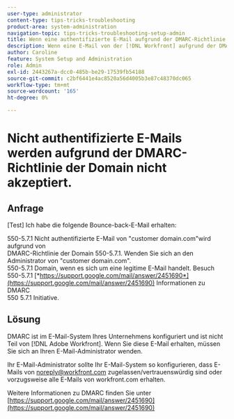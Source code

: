 ```yaml
---
user-type: administrator
content-type: tips-tricks-troubleshooting
product-area: system-administration
navigation-topic: tips-tricks-troubleshooting-setup-admin
title: Wenn eine authentifizierte E-Mail aufgrund der DMARC-Richtlinie der Domäne nicht akzeptiert wird
description: Wenn eine E-Mail von der [!DNL Workfront] aufgrund der DMARC-Richtlinie der Domain nicht akzeptiert wird, kann Ihr E-Mail-Administrator das Problem beheben, indem er Ihr E-Mail-System so konfiguriert, dass alle E-Mails von workfront.com zugelassen werden.
author: Caroline
feature: System Setup and Administration
role: Admin
exl-id: 2443267a-dcc0-485b-be29-17539fb54188
source-git-commit: c2bf6441e4ac8520a56d4005b3e87c48370dc065
workflow-type: tm+mt
source-wordcount: '165'
ht-degree: 0%

---
```


# Nicht authentifizierte E-Mails werden aufgrund der DMARC-Richtlinie der Domain nicht akzeptiert.

## Anfrage

[Test] Ich habe die folgende Bounce-back-E-Mail erhalten:

550-5.7.1 Nicht authentifizierte E-Mail von &quot;customer domain.com&quot;wird aufgrund von\
DMARC-Richtlinie der Domain 550-5.7.1. Wenden Sie sich an den Administrator von &quot;customer domain.com&quot;.\
550-5.7.1 Domain, wenn es sich um eine legitime E-Mail handelt. Besuch\
550-5.7.1 [*https://support.google.com/mail/answer/2451690*](https://support.google.com/mail/answer/2451690) Informationen zu DMARC\
550 5.7.1 Initiative.

## Lösung

DMARC ist im E-Mail-System Ihres Unternehmens konfiguriert und ist nicht Teil von [!DNL Adobe Workfront]. Wenn Sie diese E-Mail erhalten, müssen Sie sich an Ihren E-Mail-Administrator wenden.

Ihr E-Mail-Administrator sollte Ihr E-Mail-System so konfigurieren, dass E-Mails von noreply@workfront.com zugelassen/vertrauenswürdig sind oder vorzugsweise alle E-Mails von workfront.com erhalten.

Weitere Informationen zu DMARC finden Sie unter [https://support.google.com/mail/answer/2451690](https://support.google.com/mail/answer/2451690)
